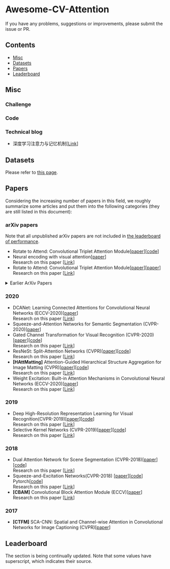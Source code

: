 # Awesome-CV-Attention

If you have any problems, suggestions or improvements, please submit the issue or PR.

## Contents
* [Misc](#misc)
* [Datasets](#datasets)
* [Papers](#papers)
* [Leaderboard](#leaderboard)

## Misc



### Challenge


### Code


### Technical blog
- 深度学习注意力与记忆机制[[Link](https://mp.weixin.qq.com/s/FlA1YrR0sLQGJoJZnSXpRw)]

## Datasets

Please refer to [this page](src/Datasets.md).

## Papers

Considering the increasing number of papers in this field, we roughly summarize some articles and put them into the following categories (they are still listed in this document):


### arXiv papers
Note that all unpublished arXiv papers are not included in [the leaderboard of performance](#performance).

- Rotate to Attend: Convolutional Triplet Attention Module[[paper](https://arxiv.org/abs/2010.03045)][[code](https://github.com/LandskapeAI/triplet-attention)]  
- Neural encoding with visual attention[[paper](https://arxiv.org/abs/2010.00516)]  
Research on this paper [[Link](https://mp.weixin.qq.com/s/zBr_x6QKbGxJzQp3YzrmnQ)]
- Rotate to Attend: Convolutional Triplet Attention Module[[paper](https://arxiv.org/abs/2010.03045)][[paper](https://github.com/LandskapeAI/triplet-attention)]  
Research on this paper [[Link](https://mp.weixin.qq.com/s/WYBswnB9duO-DLSwG_F6QQ)]
<details>
<summary>Earlier ArXiv Papers</summary>

</details>


### 2020
- DCANet: Learning Connected Attentions for Convolutional Neural Networks (ECCV-2020)[[paper](https://arxiv.org/abs/2007.05099)]  
Research on this paper [[Link](https://mp.weixin.qq.com/s/xJgL3t63ipfv2JYsOZpeYg)]
- Squeeze-and-Attention Networks for Semantic Segmentation (CVPR-2020)[[paper](https://arxiv.org/abs/1909.03402)]
- Gated Channel Transformation for Visual Recognition (CVPR-2020)[[paper](https://arxiv.org/abs/1909.11519)][[code](https://github.com/z-x-yang/GCT)]  
Research on this paper [[Link](https://mp.weixin.qq.com/s/0CA-flSdUV3lPjzRGzvOvA)]
- ResNeSt: Split-Attention Networks (CVPR)[[paper](https://hangzhang.org/files/resnest.pdf)][[code](https://github.com/zhanghang1989/ResNeSt)]   
Research on this paper [[Link](https://mp.weixin.qq.com/s/65ueZDuZ-b3_VnGdQbrk_g)]
- <a name="D-ConvNet"></a> **[HAttMatting]** Attention-Guided Hierarchical Structure Aggregation for Image Matting (CVPR)[[paper](https://ieeexplore.ieee.org/document/9156481)][[code](https://github.com/implus/SKNet)]  
Research on this paper [[Link](https://mp.weixin.qq.com/s/bXyz0cEfVfL_VrFFV2NzTQ)]
- Weight Excitation: Built-in Attention Mechanisms in Convolutional Neural Networks (ECCV-2020)[[paper](https://ieeexplore.ieee.org/document/9156481)]  
Research on this paper [[Link](https://mp.weixin.qq.com/s/ilx839gI2Av06dAlOXiR5g)]

### 2019
- Deep High-Resolution Representation Learning for Visual Recognition(CVPR-2019)[[paper](https://arxiv.org/abs/1908.07919)][[code](https://github.com/HRNet)]    
Research on this paper [[Link](https://mp.weixin.qq.com/s/2bBp_mSl4qM5lQMfpkzDnQ)]
- Selective Kernel Networks (CVPR-2019)[[paper](https://arxiv.org/abs/1903.06586)][[code](https://github.com/implus/SKNet)]  
Research on this paper [[Link](https://mp.weixin.qq.com/s/oxkoh6VnXV2CX3-BmXbZOw)]
### 2018
- Dual Attention Network for Scene Segmentation (CVPR-2018)[[paper](https://arxiv.org/abs/1809.02983)][[code](https://github.com/junfu1115/DANet)]  
Research on this paper [[Link](https://zhuanlan.zhihu.com/p/48056789)]
- Squeeze-and-Excitation Networks(CVPR-2018) [[paper](https://arxiv.org/abs/1709.01507)][[code](https://github.com/hujie-frank/SENet)] Pytorch[[code](https://github.com/moskomule/senet.pytorch)]  
Research on this paper [[Link](https://mp.weixin.qq.com/s/a-dswrPWBrk9YL8KEhTlsg)]
- <a name="SANet"></a> **[CBAM]** Convolutional Block Attention Module (ECCV)[[paper](https://openaccess.thecvf.com/content_ECCV_2018/papers/Sanghyun_Woo_Convolutional_Block_Attention_ECCV_2018_paper.pdf)]  
Research on this paper [[Link](https://zhuanlan.zhihu.com/p/65529934)]

### 2017
- <a name="SANet"></a> **[CTFM]** SCA-CNN: Spatial and Channel-wise Attention in Convolutional Networks for Image Captioning (CVPR)[[paper](https://openaccess.thecvf.com/content_cvpr_2017/papers/Chen_SCA-CNN_Spatial_and_CVPR_2017_paper.pdf)]

## Leaderboard
The section is being continually updated. Note that some values have superscript, which indicates their source. 

